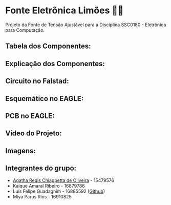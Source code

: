 # Fonte Eletrônica Limões 🍋🍋
Projeto da Fonte de Tensão Ajustável para a Disciplina SSC0180 - Eletrônica para Computação.

## Tabela dos Componentes:

## Explicação dos Componentes:

## Circuito no Falstad:

## Esquemático no EAGLE:

## PCB no EAGLE:

## Vídeo do Projeto:

## Imagens:

## Integrantes do grupo:
- [Agatha Regis Chiappetta de Oliveira](https://github.com/agathaicmc) - 15479576
- Kaique Amaral Ribeiro - 16879786
- Luís Felipe Guadagnim - 16885592 ([Github](https://github.com/luisguada))
- Miya Parus Rios - 16910825
